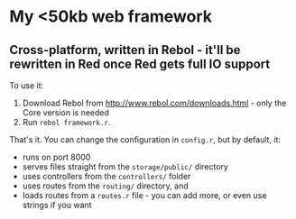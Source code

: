 # My <50kb web framework
## Cross-platform, written in Rebol - it'll be rewritten in Red once Red gets full IO support

To use it:
1. Download Rebol from http://www.rebol.com/downloads.html - only the Core version is needed
2. Run `rebol framework.r`.

That's it. You can change the configuration in `config.r`, but by default, it:
* runs on port 8000
* serves files straight from the `storage/public/` directory
* uses controllers from the `controllers/` folder 
* uses routes from the `routing/` directory, and
* loads routes from a `routes.r` file - you can add more, or even use strings if you want
